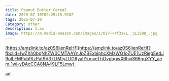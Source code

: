 ```yaml
---
title: Peanut Butter Cereal
date: 2025-07-10T09:29:15.910Z
tags: 2025-07-10
Category: other
description: 1.xx
image: https://m.media-amazon.com/images/I/817++rf31kL._SL1500_.jpg
---
```

<!--StartFragment-->

[https://amzlink.to/az0S6iienReHf](https://amzlink.to/az0S6iienReHf?fbclid=IwZXh0bgNhZW0CMTAAYnJpZBExblphcXMzWG1oZUE1UzRiegEedJ9olLFMPub9tzPat9V37LIMtyLDG6yalYkmveThOvpbgwX6hxj866gqXYY_aem_1wi-yDAcCCA8NA49LF5Lmw) 

<!--EndFragment--> ad